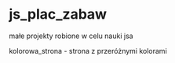 # js_plac_zabaw
małe projekty robione w celu nauki jsa

kolorowa_strona - strona z przeróżnymi kolorami
